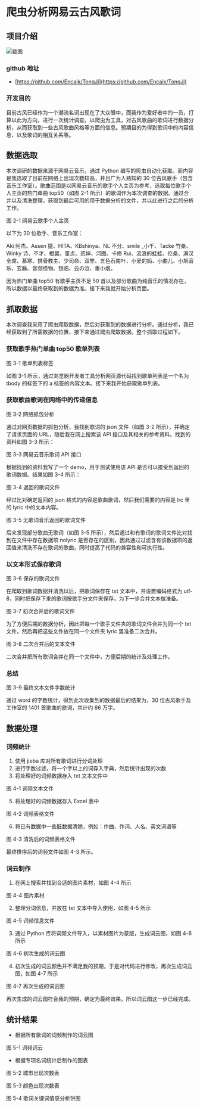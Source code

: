# 爬虫分析网易云古风歌词

## 项目介绍

![截图](/img/repo/tongji.jpg)

### github 地址

- [https://github.com/Encaik/TongJi](https://github.com/Encaik/TongJi)

### 开发目的

目前古风已经作为一个潮流名词出现在了大众眼中，而我作为爱好者中的一员，打算以此为方向，进行一次统计调查。以爬虫为工具，对古风歌曲的歌词进行数据分析，从而获取到一些古风歌曲风格等方面的信息。预期目的为得到歌词中的内容信息，以及歌词的相互关系等。

## 数据选取

本次调研的数据来源于网易云音乐，通过 Python 编写的爬虫自动化获取。而内容是我选取了目前在网络上出现次数较高，并且广为人熟知的 30 位古风歌手（包含音乐工作室）。歌曲范围是以网易云音乐的歌手个人主页为参考，选取每位歌手个人主页的热门单曲 top50（如图 2-1 所示）的歌词作为本次调查的数据。通过合并以及清洗整理，获取到最后可用的用于数据分析的文件，并以此进行之后的分析工作。

图 2-1 网易云歌手个人主页

以下为 30 位歌手、音乐工作室：

Aki 阿杰、Assen 捷、HITA、KBshinya、NL 不分、smile \_小千、Tacke 竹桑、Winky 诗、不才、橙翼、董贞、贰婶、河图、卡修 Rui、流浪的蛙蛙、伦桑、满汉全席、慕寒、排骨教主、少司命、双笙、五色石南叶、小爱的妈、小曲儿、小旭音乐、玄觞、音频怪物、银临、云の泣、重小烟。

因为热门单曲 top50 有歌手主页不足 50 首以及部分歌曲为纯音乐的情况存在，所以数据以最终获取到的数据为准。接下来我就开始分析页面。

## 抓取数据

本次调查我采用了爬虫爬取数据，然后对获取到的数据进行分析。通过分析，我已经获取到了所需数据的位置，接下来通过爬虫爬取数据。整个抓取过程如下。

### 获取歌手热门单曲 top50 歌单列表

图 3-1 歌单列表标签

如图 3-1 所示，通过浏览器开发者工具分析网页源代码找到歌单列表是一个名为 tbody 的标签下的 a 标签的内容文本。接下来我开始获取歌单列表。

### 获取歌曲歌词在网络中的传递信息

图 3-2 网络抓包分析

通过对网页数据的抓包分析，我找到歌词的 json 文件（如图 3-2 所示），并确定了请求页面的 URL，随后我在网上搜索该 API 接口及其相关的参考资料。找到的资料如图 3-3 所示：

图 3-3 网易云音乐歌词 API 接口

根据找到的资料我写了一个 demo，用于测试使用该 API 是否可以接受到返回的歌词数据。结果如图 3-4 所示：

图 3-4 返回的歌词文件

经过比对确定返回的 json 格式的内容是歌曲歌词，然后我们需要的内容是 lrc 里的 lyric 中的文本内容。

图 3-5 无歌词音乐返回的歌词文件

后来发现部分歌曲无歌词（如图 3-5 所示），然后通过和有歌词的歌词文件比对找到在文件中存在数据项 nolyric 是否存在的区别，因此通过过滤含有该数据项的返回值来清洗不存在歌词的歌曲，同时提高了代码的兼容性和可执行性。

### 以文本形式保存歌词

图 3-6 保存的歌词文件

在爬取到歌词数据并清洗以后，把歌词保存在 txt 文本中，并设置编码格式为 utf-8，同时把保存下来的歌词按歌手分文件夹保存，为下一步合并文本做准备。

图 3-7 初次合并后的歌词文件

为了方便后期的数据分析，因此把每一个歌手文件夹的歌词文件合并为同一个 txt 文件，然后再把这些文件放在同一个文件夹 lyric 里准备二次合并。

图 3-8 二次合并后的文本文件

二次合并把所有歌词合并在同一个文件中，方便后期的统计及处理工作。

### 总结

图 3-9 最终文本文件字数统计

通过 word 的字数统计，得到此次收集到的数据最后的结果为，30 位古风歌手及工作室的 1401 首歌曲的歌词，共计约 66 万字。

## 数据处理

### 词频统计

1. 使用 jieba 库对所有歌词进行分词处理
2. 进行字数过滤，将一个字以上的词存入字典，然后统计出现的次数
3. 将处理好的词频数据存入 txt 文本文件中

图 4-1 词频文本文件

5. 将处理好的词频数据存入 Excel 表中

图 4-2 词频表格文件

6. 将已有数据中一些脏数据清除，例如：作曲、作词、人名、英文词语等

图 4-3 清洗后的词频表格文件

最终排序后的词频文件如图 4-3 所示。

### 词云制作

1. 在网上搜索并找到合适的图片素材，如图 4-4 所示

图 4-4 图片素材

2. 整理分词信息，并放在 txt 文本中导入使用，如图 4-5 所示

图 4-5 词频信息文件

3. 通过 Python 库将词频文件导入，以素材图片为蒙版，生成词云图，如图 4-6 所示

图 4-6 初次生成的词云图

4. 初次生成的词云颜色并不满足我的预期，于是对代码进行修改，再次生成词云图，如图 4-7 所示

图 4-7 再次生成的词云图

再次生成的词云图符合我的预期，确定为最终效果。所以词云图这一步已经完成。

## 统计结果

- 根据所有歌词的词频制作的词云图

图 5-1 词频词云

- 根据专项名词统计后制作的图表

图 5-2 城市出现次数表

图 5-3 颜色出现次数表

图 5-4 歌词关键词情感分析饼图
